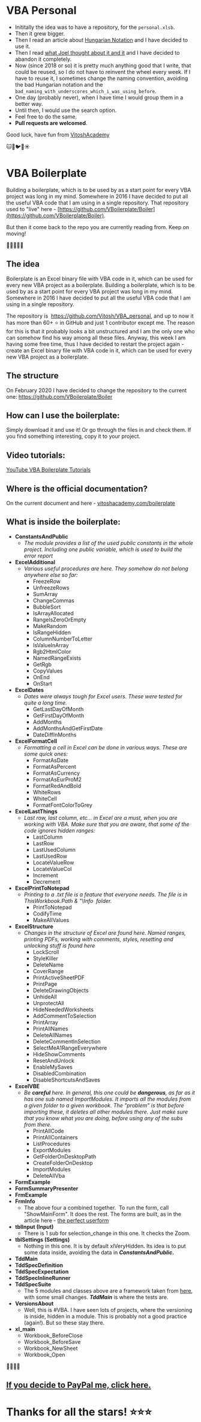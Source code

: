 # VBA Personal

- Inititally the idea was to have a repository, for the `personal.xlsb`.
- Then it grew bigger. 
- Then I read an article about [Hungarian Notation](https://en.wikipedia.org/wiki/Hungarian_notation) and I have decided to use it. 
- Then I read [what Joel thought about it and it](https://www.joelonsoftware.com/2005/05/11/making-wrong-code-look-wrong/) and I have decided to abandon it completely. 
- Now (since 2018 or so) it is pretty much anything good that I write, that could be reused, so I do not have to reinvent the wheel every week. If I have to reuse it, I sometimes change the naming convention, avoiding the bad Hungarian notation and the `bad_naming_with_underscores_which_i_was_using_before`. 
- One day (probably never), when I have time I would group them in a better way.  
- Until then, I would use the search option.
- Feel free to do the same.
- **Pull requests are welcomed**.
    
Good luck, have fun from [VitoshAcademy](http://www.vitoshacademy.com)

:cat::dog::bird::icecream::sunny:

# VBA Boilerplate 

Building a boilerplate, which is to be used by as a start point for every VBA project was long in my mind. Somewhere in 2016 I have decided to put all the useful VBA code that I am using in a single repository. That repository used to "live" here - 
[https://github.com/VBoilerplate/Boiler](https://github.com/VBoilerplate/Boiler).

But then it come back to the repo you are currently reading from.
Keep on moving!

:cactus::chicken::tropical_drink::lion::dragon:

## The idea 
Boilerplate is an Excel binary file with VBA code in it, which can be used for every new VBA project as a boilerplate.
Building a boilerplate, which is to be used by as a start point for every VBA project was long in my mind. Somewhere in 2016 I have decided to put all the useful VBA code that I am using in a single repository. 

The repository is  https://github.com/Vitosh/VBA_personal, and up to now it has more than 60+ :star: in GitHub and just 1 contributor except me. The reason for this is that it probably looks a bit unstructured and I am the only one who can somehow find his way among all these files. Anyway, this week I am having some free time, thus I have decided to restart the project again -  create an Excel binary file with VBA code in it, which can be used for every new VBA project as a boilerplate.

## The structure
On February 2020 I have decided to change the repository to the current one:
https://github.com/VBoilerplate/Boiler

## How can I use the boilerplate:
Simply download it and use it! Or go through the files in and check them. If you find something interesting, copy it to your project.

## Video tutorials:
[YouTube VBA Boilerplate Tutorials](https://www.youtube.com/playlist?list=PLHvb-qAb0DaE2WXKfOXXNNRkoW990S5lP)

## Where is the official documentation?
On the current document and here - [vitoshacademy.com/boilerplate](https://www.vitoshacademy.com/boilerplate/)

## What is inside the boilerplate:

<ul>
 	<li><strong>ConstantsAndPublic</strong>
<ul>
 	<li><em>The module provides a list of the used public constants in the whole project. Including one public variable, which is used to build the error report</em></li>
</ul>
</li>
 	<li><strong>ExcelAdditional</strong>
<ul>
 	<li><em>Various useful procedures are here. They somehow do not belong anywhere else so far:</em>
<ul>
 	<li>FreezeRow</li>
 	<li>UnfreezeRows</li>
 	<li>SumArray</li>
 	<li>ChangeCommas</li>
 	<li>BubbleSort</li>
 	<li>IsArrayAllocated</li>
 	<li>RangeIsZeroOrEmpty</li>
 	<li>MakeRandom</li>
 	<li>IsRangeHidden</li>
 	<li>ColumnNumberToLetter</li>
 	<li>IsValueInArray</li>
 	<li>Rgb2HtmlColor</li>
 	<li>NamedRangeExists</li>
 	<li>GetRgb</li>
 	<li>CopyValues</li>
 	<li>OnEnd</li>
 	<li>OnStart</li>
</ul>
</li>
</ul>
</li>
 	<li><strong>ExcelDates</strong>
<ul>
 	<li><em>Dates were always tough for Excel users. These were tested for quite a long time.</em>
<ul>
 	<li>GetLastDayOfMonth</li>
 	<li>GetFirstDayOfMonth</li>
 	<li>AddMonths</li>
 	<li>AddMonthsAndGetFirstDate</li>
 	<li>DateDiffInMonths</li>
</ul>
</li>
</ul>
</li>
 	<li><strong>ExcelFormatCell</strong>
<ul>
 	<li><em>Formatting a cell in Excel can be done in various ways. These are some quick ones:</em>
<ul>
 	<li>FormatAsDate</li>
 	<li>FormatAsPercent</li>
 	<li>FormatAsCurrency</li>
 	<li>FormatAsEurProM2</li>
 	<li>FormatRedAndBold</li>
 	<li>WhiteRows</li>
 	<li>WhiteCell</li>
 	<li>FormatFontColorToGrey</li>
</ul>
</li>
</ul>
</li>
 	<li><strong>ExcelLastThings</strong>
<ul>
 	<li><em>Last row, last column, etc... in Excel are a must, when you are working with VBA. Make sure that you are aware, that some of the code ignores hidden ranges:</em>
<ul>
 	<li>LastColumn</li>
 	<li>LastRow</li>
 	<li>LastUsedColumn</li>
 	<li>LastUsedRow</li>
 	<li>LocateValueRow</li>
 	<li>LocateValueCol</li>
 	<li>Increment</li>
 	<li>Decrement</li>
</ul>
</li>
</ul>
</li>
 	<li><strong>ExcelPrintToNotepad</strong>
<ul>
 	<li><em>Printing to a .txt file is a feature that everyone needs. The file is in <span class="lang:default decode:true crayon-inline ">ThisWorkbook.Path &amp; "\Info</span>  folder.</em>
<ul>
 	<li>PrintToNotepad</li>
 	<li>CodifyTime</li>
 	<li>MakeAllValues</li>
</ul>
</li>
</ul>
</li>
 	<li><strong>ExcelStructure</strong>
<ul>
 	<li><em>Changes in the structure of Excel are found here. Named ranges, printing PDFs, working with comments, styles, resetting and unlocking stuff is found here</em>
<ul>
 	<li>LockScroll</li>
 	<li>StyleKiller</li>
 	<li>DeleteName</li>
 	<li>CoverRange</li>
 	<li>PrintActiveSheetPDF</li>
 	<li>PrintPage</li>
 	<li>DeleteDrawingObjects</li>
 	<li>UnhideAll</li>
 	<li>UnprotectAll</li>
 	<li>HideNeededWorksheets</li>
 	<li>AddCommentToSelection</li>
 	<li>PrintArray</li>
 	<li>PrintAllNames</li>
 	<li>DeleteAllNames</li>
 	<li>DeleteCommentInSelection</li>
 	<li>SelectMeA1RangeEverywhere</li>
 	<li>HideShowComments</li>
 	<li>ResetAndUnlock</li>
 	<li>EnableMySaves</li>
 	<li>DisabledCombination</li>
 	<li>DisableShortcutsAndSaves</li>
</ul>
</li>
</ul>
</li>
 	<li><strong>ExcelVBE</strong>
<ul>
 	<li><em>Be <strong>careful</strong> here. In general, this one could be <strong>dangerous</strong>, as far as it has one sub named <span class="lang:default decode:true crayon-inline">ImportModules</span>. It imports all the modules from a given folder to a given workbook. The "problem" is that before importing these, it deletes all other modules there. Just make sure that you know what you are doing, before using any of the subs from there.</em>
<ul>
 	<li>PrintAllCode</li>
 	<li>PrintAllContainers</li>
 	<li>ListProcedures</li>
 	<li>ExportModules</li>
 	<li>GetFolderOnDesktopPath</li>
 	<li>CreateFolderOnDesktop</li>
 	<li>ImportModules</li>
 	<li>DeleteAllVba</li>
</ul>
</li>
</ul>
</li>
 	<li><strong>FormExample</strong></li>
 	<li><strong>FormSummaryPresenter</strong></li>
 	<li><strong>FrmExample</strong></li>
 	<li><strong>FrmInfo</strong>
<ul>
 	<li>The above four a combined together.  To run the form, call "ShowMainForm". It does the rest. The forms are built, as in the article here - <a href="https://www.vitoshacademy.com/vba-the-perfect-userform-in-vba/">the perfect userform</a></li>
</ul>
</li>
 	<li><strong>tblInput (Input)</strong>
<ul>
 	<li>There is 1 sub for selection_change in this one. It checks the Zoom.</li>
</ul>
</li>
 	<li><strong>tblSettings (Settings)</strong>
<ul>
 	<li>Nothing in this one. It is by default <span class="lang:default decode:true crayon-inline">xlVeryHidden</span><em><strong>. </strong></em>Its idea is to put some data inside, avoiding the data in <strong><em>ConstantsAndPublic</em>.</strong></li>
</ul>
</li>
 	<li><strong>TddMain</strong></li>
 	<li><strong>TddSpecDefinition</strong></li>
 	<li><strong>TddSpecExpectation</strong></li>
 	<li><strong>TddSpecInlineRunner</strong></li>
 	<li><strong>TddSpecSuite</strong>
<ul>
 	<li>The 5 modules and classes above are a framework taken from <a href="https://github.com/VBA-tools/vba-test">here</a>, with some small changes. <em><strong>TddMain</strong></em> is where the tests are.</li>
</ul>
</li>
 	<li><strong>VersionsAbout</strong>
<ul>
 	<li>Well, this is #VBA. I have seen lots of projects, where the versioning is inside, hidden in a module. This is probably not a good practice (again!). But so these stay there.</li>
</ul>
</li>
 	<li><strong>xl_main</strong>
<ul>
 	<li>Workbook_BeforeClose</li>
 	<li>Workbook_BeforeSave</li>
 	<li>Workbook_NewSheet</li>
 	<li>Workbook_Open</li>
</ul>
</li>
</ul>

:cactus::cat::dog::monkey:
## [If you decide to PayPal me, click here.](https://www.paypal.com/paypalme/vitoshacademy)

# Thanks for all the stars! :star::star::star:
